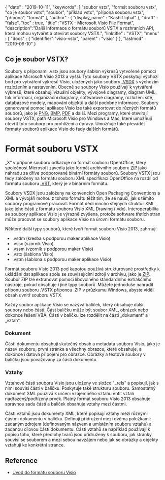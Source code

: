 {
  "date" : "2019-10-11",
  "keywords" :[ "soubor vstx", "formát souboru vstx", "co je soubor vstx", "soubor", "příklad vstx", "přípona souboru vstx", "přípona", "formát" ],
  "author" : {
    "display_name" : "Kashif Iqbal"
},
  "draft" : "false",
  "toc" : true,
  "title" :"VSTX - Microsoft Visio File Format",
  "description":"Další informace o formátu souborů VSTX a rozhraních API, která mohou vytvářet a otevírat soubory VSTX.",
  "linktitle" : "VSTX",
  "menu" : {
    "docs" : {
	  "identifier":"visio-vstx",
      "parent" : "visio"
}
},
  "lastmod" : "2019-09-10"
}

## Co je soubor VSTX?

Soubory s příponami .vstx jsou soubory šablon výkresů vytvořené pomocí aplikace Microsoft Visio 2013 a vyšší. Tyto soubory VSTX poskytují výchozí bod pro vytváření výkresů Visio, uložených jako soubory [.VSDX](/cs/image/vsdx/) s výchozím rozložením a nastavením. Obecně se soubory Visio používají k vytváření výkresů, které obsahují vizuální objekty, vývojové diagramy, diagram UML, tok informací, organizační diagramy, softwarové diagramy, rozložení sítě, databázové modely, mapování objektů a další podobné informace. Soubory generované pomocí aplikace Visio lze také exportovat do různých formátů souborů, jako je [PNG](/cs/Image/PNG/), [BMP](/cs/Image/BMP/), [PDF](/cs/pdf/) a další. Mezi programy, které otevírají soubory VSTX, patří Microsoft Visio pro Windows a Mac, které umožňují otevřít tyto soubory pro prohlížení a úpravy. Umožňuje také převádět formáty souborů aplikace Visio do řady dalších formátů.

# Formát souboru VSTX #

„X“ v příponě souboru odkazuje na formát souboru OpenOffice, který společnost Microsoft zavedla jako formát archivního souboru [ZIP](/cs/compression/zip/) jako náhradu za dříve podporované binární formáty souborů. Soubory VSTX jsou tedy založeny na formátu souboru XML specifikací OpenOffice na rozdíl od formátu souboru [.VST](/cs/image/vst/), který je v binárním formátu.

Soubory VSDX jsou založeny na konvencích Open Packaging Conventions a XML a vývojáři mohou z tohoto formátu těžit tím, že se naučí, jak s těmito soubory programově pracovat. Formát dědí mnoho stejných struktur XML jako jeho části z formátu souboru Visio XML Drawing (.vdx). Interoperabilita se soubory aplikace Visio je výrazně zvýšena, protože software třetích stran může pracovat se soubory aplikace Visio na úrovni formátu souboru.

Některé další typy souborů, které tvoří formát souboru Visio 2013, zahrnují:

* .vsdm (kresba s podporou maker aplikace Visio)
* .vssx (vzorník Visio)
* .vssm (vzorník s podporou maker Visio)
* .vstx (šablona Visio)
* .vstm (šablona s podporou maker aplikace Visio)

Formát souboru Visio 2013 pod kapotou používá strukturované prostředky k ukládání dat aplikace spolu se souvisejícími zdroji v archivu, jako je [ZIP](/cs/Compression/ZIP/). Soubor ZIP lze extrahovat pomocí libovolného standardního extrakčního nástroje, pokud obsahuje i jiné typy souborů. Můžete jednoduše nahradit příponu souboru .VSTX příponou .ZIP v průzkumu Windows, abyste viděli obsah uvnitř souboru VSTX.

Každý soubor aplikace Visio se nazývá balíček, který obsahuje další soubory nebo části. Část balíčku může být soubor XML, obrázek nebo dokonce řešení VBA. Části v balíčku lze rozdělit na části „dokument“ a „vztah“.

### Dokument ###

Části dokumentu obsahují skutečný obsah a metadata souboru Visio, jako je název souboru, první stránka a všechny obrazce, které obsahuje, a dokonce i datová připojení pro obrazce. Obrázky a textové soubory v balíčku jsou považovány za části dokumentu.

### Vztahy ###

Vztahové části souboru Visio jsou uloženy ve složce "_rels" a popisují, jak s nimi souvisí části v balíčku. Poskytuje také strukturu souboru. Samostatný dokument XML používá k určení vzájemného vztahu entit vztah nadřazený/podřízený prvek. Platný formát souboru Visio 2013 obsahuje správnou sadu částí a balíček obsahuje vztahy mezi částmi.

Části vztahů jsou dokumenty XML, které popisují vztahy mezi různými částmi dokumentu v balíčku. Definují přidružení mezi dvěma položkami: zadaným zdrojem (definovaným názvem a umístěním souboru vztahu) a zadanou cílovou částí dokumentu. Části vztahů se například používají k popisu toho, které předlohy tvarů jsou přidruženy k souboru, jak stránky souvisí se souborem a mezi sebou navzájem nebo jak se obrázky a objekty vztahují ke konkrétní stránce.

## Reference ##

* [Úvod do formátu souboru Visio](https://learn.microsoft.com/en-us/office/client-developer/visio/introduction-to-the-visio-file-formatvsdx)


